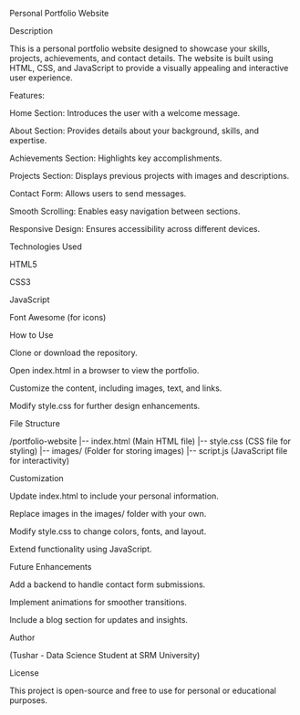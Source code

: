 Personal Portfolio Website

Description

This is a personal portfolio website designed to showcase your skills, projects, achievements, and contact details. The website is built using HTML, CSS, and JavaScript to provide a visually appealing and interactive user experience.

Features:

Home Section: Introduces the user with a welcome message.

About Section: Provides details about your background, skills, and expertise.

Achievements Section: Highlights key accomplishments.

Projects Section: Displays previous projects with images and descriptions.

Contact Form: Allows users to send messages.

Smooth Scrolling: Enables easy navigation between sections.

Responsive Design: Ensures accessibility across different devices.

Technologies Used

HTML5

CSS3

JavaScript

Font Awesome (for icons)

How to Use

Clone or download the repository.

Open index.html in a browser to view the portfolio.

Customize the content, including images, text, and links.

Modify style.css for further design enhancements.

File Structure

/portfolio-website
|-- index.html  (Main HTML file)
|-- style.css   (CSS file for styling)
|-- images/     (Folder for storing images)
|-- script.js   (JavaScript file for interactivity)

Customization

Update index.html to include your personal information.

Replace images in the images/ folder with your own.

Modify style.css to change colors, fonts, and layout.

Extend functionality using JavaScript.

Future Enhancements

Add a backend to handle contact form submissions.

Implement animations for smoother transitions.

Include a blog section for updates and insights.

Author

(Tushar - Data Science Student at SRM University)

License

This project is open-source and free to use for personal or educational purposes.
